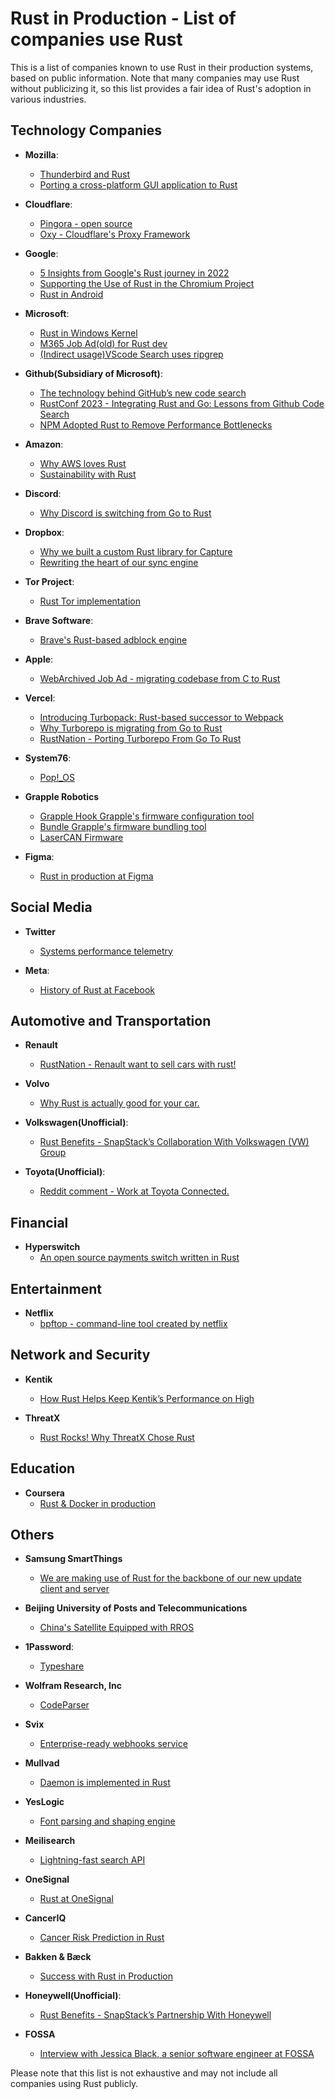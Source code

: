 # Rust in Production - List of companies use Rust
This is a list of companies known to use Rust in their production systems, based on public information. Note that many companies may use Rust without publicizing it, so this list provides a fair idea of Rust's adoption in various industries.


## Technology Companies

- **Mozilla**: 
    * [Thunderbird and Rust](https://blog.thunderbird.net/2024/04/adventures-in-rust-bringing-exchange-support-to-thunderbird/)
    * [Porting a cross-platform GUI application to Rust](https://hacks.mozilla.org/2024/04/porting-a-cross-platform-gui-application-to-rust/)
 
- **Cloudflare**:
    * [Pingora - open source](https://github.com/cloudflare/pingora)
    * [Oxy - Cloudflare's Proxy Framework](https://blog.cloudflare.com/introducing-oxy)
      
- **Google**:
    * [5 Insights from Google's Rust journey in 2022](https://opensource.googleblog.com/2023/06/rust-fact-vs-fiction-5-insights-from-googles-rust-journey-2022.html)
    * [Supporting the Use of Rust in the Chromium Project](https://security.googleblog.com/2023/01/supporting-use-of-rust-in-chromium.html)
    * [Rust in Android](https://security.googleblog.com/2022/12/memory-safe-languages-in-android-13.html)
      
- **Microsoft**:
    * [Rust in Windows Kernel](https://www.neowin.net/news/senior-microsoft-exec-says-windows-11-kernel-will-soon-be-booting-with-rust-inside/)
    * [M365 Job Ad(old) for Rust dev](https://jobs.careers.microsoft.com/global/en/job/1633482/Principal-Software-Architect)
    * [(Indirect usage)VScode Search uses ripgrep](https://code.visualstudio.com/updates/v1_11#_text-search-improvements)
      
- **Github(Subsidiary of Microsoft)**:
    * [The technology behind GitHub’s new code search](https://github.blog/2023-02-06-the-technology-behind-githubs-new-code-search/)
    * [RustConf 2023 - Integrating Rust and Go: Lessons from Github Code Search](https://www.youtube.com/watch?v=KYdlqhb267c)
    * [NPM Adopted Rust to Remove Performance Bottlenecks](https://www.infoq.com/news/2019/03/rust-npm-performance/)

- **Amazon**:
    * [Why AWS loves Rust](https://aws.amazon.com/blogs/opensource/why-aws-loves-rust-and-how-wed-like-to-help/)
    * [Sustainability with Rust](https://aws.amazon.com/cn/blogs/opensource/sustainability-with-rust/)

- **Discord**: 
    * [Why Discord is switching from Go to Rust](https://discord.com/blog/why-discord-is-switching-from-go-to-rust)

- **Dropbox**: 
    * [Why we built a custom Rust library for Capture](https://dropbox.tech/application/why-we-built-a-custom-rust-library-for-capture)
    * [Rewriting the heart of our sync engine](https://dropbox.tech/infrastructure/rewriting-the-heart-of-our-sync-engine)

- **Tor Project**:
    * [Rust Tor implementation](https://blog.torproject.org/arti_100_released/)

- **Brave Software**:
   * [Brave's Rust-based adblock engine](https://github.com/brave/adblock-rust) 
     
- **Apple**:
   * [WebArchived Job Ad - migrating codebase from C to Rust](https://web.archive.org/web/20200913113011/https://jobs.apple.com/de-de/details/200170723/software-engineer-networking-privacy?team=SFTWR)

- **Vercel**:
    * [Introducing Turbopack: Rust-based successor to Webpack](https://vercel.com/blog/turbopack)
    * [Why Turborepo is migrating from Go to Rust](https://vercel.com/blog/turborepo-migration-go-rust)
    * [RustNation - Porting Turborepo From Go To Rust](https://www.youtube.com/watch?v=RILymfTIcoo)
 
- **System76**:
    * [Pop!_OS](https://github.com/pop-os/pop)

- **Grapple Robotics**
  * [Grapple Hook Grapple's firmware configuration tool](https://github.com/GrappleRobotics/GrappleHook)
  * [Bundle Grapple's firmware bundling tool](https://github.com/GrappleRobotics/bundle)
  * [LaserCAN Firmware](https://github.com/GrappleRobotics/LaserCAN)

- **Figma**:
    * [Rust in production at Figma]([https://github.com/pop-os/pop](https://www.figma.com/blog/rust-in-production-at-figma/))

## Social Media

- **Twitter**
    * [Systems performance telemetry](https://github.com/twitter/rezolus)
      
- **Meta**:
    * [History of Rust at Facebook](https://engineering.fb.com/2021/04/29/developer-tools/rust/)


## Automotive and Transportation

- **Renault**
    * [RustNation - Renault want to sell cars with rust!](https://www.youtube.com/watch?v=Z1xMvm3eS4k)

- **Volvo**
    * [Why Rust is actually good for your car.](https://medium.com/volvo-cars-engineering/why-volvo-thinks-you-should-have-rust-in-your-car-4320bd639e09#a650)

- **Volkswagen(Unofficial)**: 
    * [Rust Benefits - SnapStack’s Collaboration With Volkswagen (VW) Group](https://snapstack.cz/rust-the-programming-language-of-the-future/#snapstacks-collaboration-with-volkswagen-vw-group)

- **Toyota(Unofficial)**:
    * [Reddit comment - Work at Toyota Connected.](https://www.reddit.com/r/rust/comments/ts605e/comment/i2rsprn/)

## Financial

- **Hyperswitch**
    * [An open source payments switch written in Rust](https://github.com/juspay/hyperswitch)

## Entertainment
- **Netflix**
    * [bpftop - command-line tool created by netflix](https://netflixtechblog.com/announcing-bpftop-streamlining-ebpf-performance-optimization-6a727c1ae2e5)

## Network and Security

- **Kentik**
    * [How Rust Helps Keep Kentik’s Performance on High](https://www.kentik.com/blog/under-the-hood-how-rust-helps-keep-kentik's-performance-on-high/)

- **ThreatX**
    * [Rust Rocks! Why ThreatX Chose Rust](https://www.threatx.com/resource/rust-rocks-why-threatx-chose-rust/)

## Education

- **Coursera**
    * [Rust & Docker in production](https://medium.com/coursera-engineering/rust-docker-in-production-coursera-f7841d88e6ed)

## Others

- **Samsung SmartThings**
    * [We are making use of Rust for the backbone of our new update client and server](https://community.smartthings.com/t/hub-firmware-release-notes-17-12-17-13-17-14/83722/376)
      
- **Beijing University of Posts and Telecommunications**
    * [China's Satellite Equipped with RROS](https://bupt-os.github.io/website/news/2023_12_9/satellite_launch/)

- **1Password**: 
    * [Typeshare](https://github.com/1Password/typeshare)
      
- **Wolfram Research, Inc**
    * [CodeParser](https://github.com/WolframResearch/codeparser)

- **Svix**
    * [Enterprise-ready webhooks service](https://github.com/svix/svix-webhooks/)
 
- **Mullvad**
    * [Daemon is implemented in Rust](https://github.com/mullvad/mullvadvpn-app)

- **YesLogic**
    * [Font parsing and shaping engine](https://yeslogic.com/blog/allsorts-rust-font-shaping-engine/)

- **Meilisearch**
    * [Lightning-fast search API](https://github.com/meilisearch/MeiliSearch)

- **OneSignal**
    * [Rust at OneSignal](https://onesignal.com/blog/rust-at-onesignal/)

- **CancerIQ**
    * [Cancer Risk Prediction in Rust](http://engineering.canceriq.com/posts/rust/)

- **Bakken & Bæck**
    * [Success with Rust in Production](https://tech.bakkenbaeck.com/post/success-with-rust-in-production)

- **Honeywell(Unofficial)**:
    * [Rust Benefits - SnapStack’s Partnership With Honeywell](https://snapstack.cz/rust-the-programming-language-of-the-future/#snapstacks-partnership-with-honeywellnbsp)
      
- **FOSSA**
    * [Interview with Jessica Black, a senior software engineer at FOSSA](https://serokell.io/blog/rust-in-production-fossa)

Please note that this list is not exhaustive and may not include all companies using Rust publicly.

